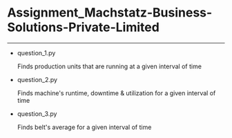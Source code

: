 # Assignment_Machstatz-Business-Solutions-Private-Limited
_________________________________________________________
* question_1.py

	Finds production units that are running at a given interval of time

* question_2.py

	Finds machine's runtime, downtime & utilization for a given interval of time

* question_3.py

	Finds belt's average for a given interval of time
